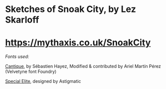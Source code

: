 # Sketches of Snoak City, by Lez Skarloff
# https://mythaxis.co.uk/SnoakCity



*Fonts used:*

[Cantique](https://velvetyne.fr/fonts/cantique/), by Sébastien Hayez, Modified & contributed by Ariel Martín Pérez (Velvetyne font Foundry)

[Special Elite](https://fonts.google.com/specimen/Special+Elite), designed by Astigmatic

